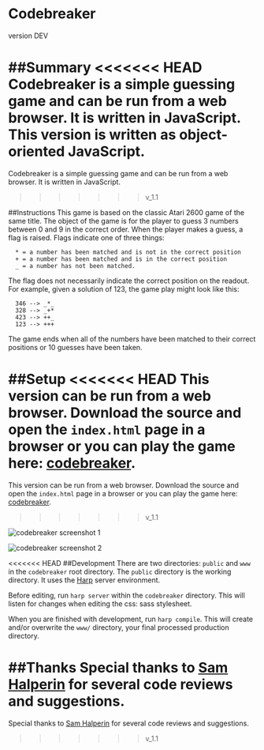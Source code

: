 Codebreaker
===========
version DEV

##Summary
<<<<<<< HEAD
Codebreaker is a simple guessing game and can be run from a web browser. It is written in JavaScript. This version is written as object-oriented JavaScript.
=======
Codebreaker is a simple guessing game and can be run from a web browser. It is written in JavaScript.
>>>>>>> v_1.1

##Instructions
This game is based on the classic Atari 2600 game of the same
title. The object of the game is for the player to guess 3
numbers between 0 and 9 in the correct order. When the player
makes a guess, a flag is raised. Flags indicate one of three things:

```
  * = a number has been matched and is not in the correct position
  + = a number has been matched and is in the correct position
  _ = a number has not been matched.
```

The flag does not necessarily indicate the correct position on
the readout. For example, given a solution of 123, the game play
might look like this:

```
  346 --> _*_
  328 --> _+*
  423 --> ++_
  123 --> +++
```

The game ends when all of the numbers have been matched
to their correct positions or 10 guesses have been taken.

##Setup
<<<<<<< HEAD
This version can be run from a web browser. Download the source and open the `index.html` page in a browser or you can play the game here: [codebreaker](http://automaton.host-ed.me/apps/cb/).
=======
This version can be run from a web browser. Download the source and open the ```index.html``` page in a browser or you can play the game here: [codebreaker](http://automaton.host-ed.me/apps/cb/).
>>>>>>> v_1.1

![codebreaker screenshot 1](http://www.johnmerigliano.com/assets/cb-01.png)

![codebreaker screenshot 2](http://www.johnmerigliano.com/assets/cb-02.png)

<<<<<<< HEAD
##Development
There are two directories: `public` and `www` in the `codebreaker` root directory. The `public` directory is the working directory. It uses the [Harp](http://harpjs.com/) server environment.

Before editing, run `harp server` within the `codebreaker` directory. This will listen for changes when editing the css: sass stylesheet.

When you are finished with development, run `harp compile`. This will create and/or overwrite the `www/` directory, your final processed production directory.

##Thanks
Special thanks to [Sam Halperin](https://github.com/shalperin) for several code reviews and suggestions.
=======
Special thanks to [Sam Halperin](https://github.com/shalperin) for several code reviews and suggestions.
>>>>>>> v_1.1
